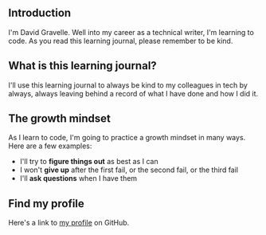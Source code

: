 



## Introduction

I'm David Gravelle. Well into my career as a technical writer, I'm learning to code. As you read this learning journal, please remember to be kind.

## What is this learning journal?

I'll use this learning journal to always be kind to my colleagues in tech by always, always leaving behind a record of what I have done and how I did it.

## The growth mindset
As I learn to code, I'm going to practice a growth mindset in many ways. Here are a few examples:
- I'll try to **figure things out** as best as I can
- I won't **give up** after the first fail, or the second fail, or the third fail
- I'll **ask questions** when I have them

## Find my profile
Here's a link to [my profile](https://github.com/dbgrvll/) on GitHub.




